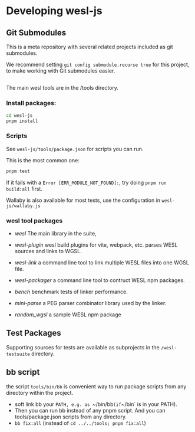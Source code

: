 # Developing wesl-js

## Git Submodules

This is a meta repository with several related projects
included as git submodules.

We recommend setting `git config submodule.recurse true` for this project,
to make working with Git submodules easier.

## 

The main wesl tools are in the /tools directory.

### Install packages:

```sh
cd wesl-js
pnpm install
```

### Scripts

See `wesl-js/tools/package.json` for scripts you can run. 

This is the most common one:

```sh
pnpm test
```

If it fails with a `Error [ERR_MODULE_NOT_FOUND]:`, try doing `pnpm run build:all` first.

Wallaby is also available for most tests, use the configuration in `wesl-js/wallaby.js`

### wesl tool packages

- *wesl* The main library in the suite,
- *wesl-plugin* wesl build plugins for vite, webpack, etc.
parses WESL sources and links to WGSL.
- *wesl-link* a command line tool to link multiple WESL files into one WGSL file.
- *wesl-packager* a command line tool to contruct
WESL npm packages.

- *bench* benchmark tests of linker performance.
- *mini-parse* a PEG parser combinator library used by the linker.
- *random_wgsl* a sample WESL npm package

## Test Packages
Supporting sources for tests are available as subprojects in the
`/wesl-testsuite` directory.

## bb script
the script `tools/bin/bb` is convenient way to run package
scripts from any directory within the project. 
- soft link bb your `PATH, e.g. as `~/bin/bb` (if `~/bin` is in your PATH). 
- Then you can run bb instead of any pnpm script. 
And you can tools/package.json scripts from any directory.
- `bb fix:all` (instead of `cd ../../tools; pnpm fix:all`)